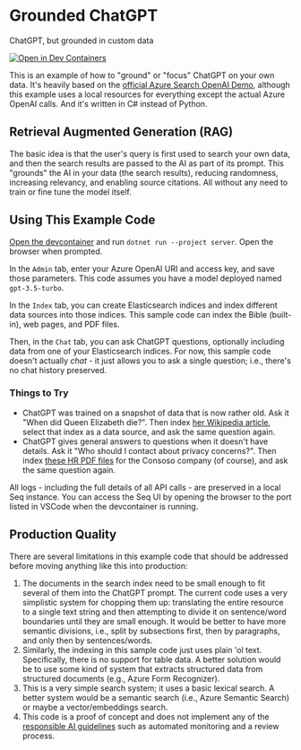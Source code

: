 # Grounded ChatGPT
ChatGPT, but grounded in custom data

[![Open in Dev Containers](https://img.shields.io/static/v1?label=Dev%20Containers&message=Open&color=blue&logo=visualstudiocode)](https://vscode.dev/redirect?url=vscode://ms-vscode-remote.remote-containers/cloneInVolume?url=https://github.com/StephenCleary/grounded-chatgpt)

This is an example of how to "ground" or "focus" ChatGPT on your own data. It's heavily based on the [official Azure Search OpenAI Demo](https://github.com/Azure-Samples/azure-search-openai-demo), although this example uses a local resources for everything except the actual Azure OpenAI calls. And it's written in C# instead of Python.

## Retrieval Augmented Generation (RAG)

The basic idea is that the user's query is first used to search your own data, and then the search results are passed to the AI as part of its prompt. This "grounds" the AI in your data (the search results), reducing randomness, increasing relevancy, and enabling source citations. All without any need to train or fine tune the model itself.

## Using This Example Code

[Open the devcontainer](https://vscode.dev/redirect?url=vscode://ms-vscode-remote.remote-containers/cloneInVolume?url=https://github.com/StephenCleary/grounded-chatgpt) and run `dotnet run --project server`. Open the browser when prompted.

In the `Admin` tab, enter your Azure OpenAI URI and access key, and save those parameters. This code assumes you have a model deployed named `gpt-3.5-turbo`.

In the `Index` tab, you can create Elasticsearch indices and index different data sources into those indices. This sample code can index the Bible (built-in), web pages, and PDF files.

Then, in the `Chat` tab, you can ask ChatGPT questions, optionally including data from one of your Elasticsearch indices. For now, this sample code doesn't actually *chat* - it just allows you to ask a single question; i.e., there's no chat history preserved.

### Things to Try

- ChatGPT was trained on a snapshot of data that is now rather old. Ask it "When did Queen Elizabeth die?". Then index [her Wikipedia article](https://en.wikipedia.org/wiki/Elizabeth_II), select that index as a data source, and ask the same question again.
- ChatGPT gives general answers to questions when it doesn't have details. Ask it "Who should I contact about privacy concerns?". Then index [these HR PDF files](https://github.com/Azure-Samples/azure-search-openai-demo/tree/b843c02dd9cd34e0e78e8205474a4d86e4d86e67/data) for the Consoso company (of course), and ask the same question again.

All logs - including the full details of all API calls - are preserved in a local Seq instance. You can access the Seq UI by opening the browser to the port listed in VSCode when the devcontainer is running.

## Production Quality

There are several limitations in this example code that should be addressed before moving anything like this into production:
1. The documents in the search index need to be small enough to fit several of them into the ChatGPT prompt. The current code uses a very simplistic system for chopping them up: translating the entire resource to a single text string and then attempting to divide it on sentence/word boundaries until they are small enough. It would be better to have more semantic divisions, i.e., split by subsections first, then by paragraphs, and only then by sentences/words.
1. Similarly, the indexing in this sample code just uses plain 'ol text. Specifically, there is no support for table data. A better solution would be to use some kind of system that extracts structured data from structured documents (e.g., Azure Form Recognizer).
1. This is a very simple search system; it uses a basic lexical search. A better system would be a semantic search (i.e., Azure Semantic Search) or maybe a vector/embeddings search.
1. This code is a proof of concept and does not implement any of the [responsible AI guidelines](https://azure.microsoft.com/en-us/solutions/ai/responsible-ai-with-azure/#overview) such as automated monitoring and a review process.

